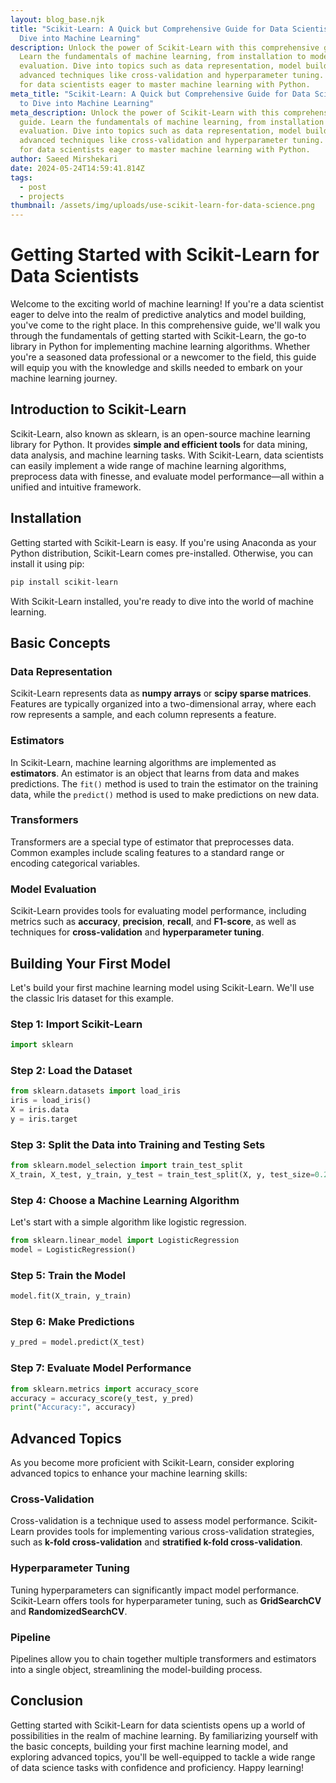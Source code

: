 ```yaml
---
layout: blog_base.njk
title: "Scikit-Learn: A Quick but Comprehensive Guide for Data Scientists to
  Dive into Machine Learning"
description: Unlock the power of Scikit-Learn with this comprehensive guide.
  Learn the fundamentals of machine learning, from installation to model
  evaluation. Dive into topics such as data representation, model building, and
  advanced techniques like cross-validation and hyperparameter tuning. Perfect
  for data scientists eager to master machine learning with Python.
meta_title: "Scikit-Learn: A Quick but Comprehensive Guide for Data Scientists
  to Dive into Machine Learning"
meta_description: Unlock the power of Scikit-Learn with this comprehensive
  guide. Learn the fundamentals of machine learning, from installation to model
  evaluation. Dive into topics such as data representation, model building, and
  advanced techniques like cross-validation and hyperparameter tuning. Perfect
  for data scientists eager to master machine learning with Python.
author: Saeed Mirshekari
date: 2024-05-24T14:59:41.814Z
tags:
  - post
  - projects
thumbnail: /assets/img/uploads/use-scikit-learn-for-data-science.png
---
```



# Getting Started with Scikit-Learn for Data Scientists

Welcome to the exciting world of machine learning! If you're a data scientist eager to delve into the realm of predictive analytics and model building, you've come to the right place. In this comprehensive guide, we'll walk you through the fundamentals of getting started with Scikit-Learn, the go-to library in Python for implementing machine learning algorithms. Whether you're a seasoned data professional or a newcomer to the field, this guide will equip you with the knowledge and skills needed to embark on your machine learning journey.

## Introduction to Scikit-Learn

Scikit-Learn, also known as sklearn, is an open-source machine learning library for Python. It provides **simple and efficient tools** for data mining, data analysis, and machine learning tasks. With Scikit-Learn, data scientists can easily implement a wide range of machine learning algorithms, preprocess data with finesse, and evaluate model performance—all within a unified and intuitive framework.

## Installation

Getting started with Scikit-Learn is easy. If you're using Anaconda as your Python distribution, Scikit-Learn comes pre-installed. Otherwise, you can install it using pip:

```bash
pip install scikit-learn
```

With Scikit-Learn installed, you're ready to dive into the world of machine learning.

## Basic Concepts

### Data Representation
Scikit-Learn represents data as **numpy arrays** or **scipy sparse matrices**. Features are typically organized into a two-dimensional array, where each row represents a sample, and each column represents a feature.

### Estimators
In Scikit-Learn, machine learning algorithms are implemented as **estimators**. An estimator is an object that learns from data and makes predictions. The `fit()` method is used to train the estimator on the training data, while the `predict()` method is used to make predictions on new data.

### Transformers
Transformers are a special type of estimator that preprocesses data. Common examples include scaling features to a standard range or encoding categorical variables.

### Model Evaluation
Scikit-Learn provides tools for evaluating model performance, including metrics such as **accuracy**, **precision**, **recall**, and **F1-score**, as well as techniques for **cross-validation** and **hyperparameter tuning**.

## Building Your First Model

Let's build your first machine learning model using Scikit-Learn. We'll use the classic Iris dataset for this example.

### Step 1: Import Scikit-Learn
```python
import sklearn
```

### Step 2: Load the Dataset
```python
from sklearn.datasets import load_iris
iris = load_iris()
X = iris.data
y = iris.target
```

### Step 3: Split the Data into Training and Testing Sets
```python
from sklearn.model_selection import train_test_split
X_train, X_test, y_train, y_test = train_test_split(X, y, test_size=0.2, random_state=42)
```

### Step 4: Choose a Machine Learning Algorithm
Let's start with a simple algorithm like logistic regression.
```python
from sklearn.linear_model import LogisticRegression
model = LogisticRegression()
```

### Step 5: Train the Model
```python
model.fit(X_train, y_train)
```

### Step 6: Make Predictions
```python
y_pred = model.predict(X_test)
```

### Step 7: Evaluate Model Performance
```python
from sklearn.metrics import accuracy_score
accuracy = accuracy_score(y_test, y_pred)
print("Accuracy:", accuracy)
```

## Advanced Topics

As you become more proficient with Scikit-Learn, consider exploring advanced topics to enhance your machine learning skills:

### Cross-Validation
Cross-validation is a technique used to assess model performance. Scikit-Learn provides tools for implementing various cross-validation strategies, such as **k-fold cross-validation** and **stratified k-fold cross-validation**.

### Hyperparameter Tuning
Tuning hyperparameters can significantly impact model performance. Scikit-Learn offers tools for hyperparameter tuning, such as **GridSearchCV** and **RandomizedSearchCV**.

### Pipeline
Pipelines allow you to chain together multiple transformers and estimators into a single object, streamlining the model-building process.

## Conclusion

Getting started with Scikit-Learn for data scientists opens up a world of possibilities in the realm of machine learning. By familiarizing yourself with the basic concepts, building your first machine learning model, and exploring advanced topics, you'll be well-equipped to tackle a wide range of data science tasks with confidence and proficiency. Happy learning!
